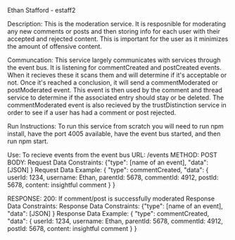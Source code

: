 Ethan Stafford - estaff2 

Description: 
This is the moderation service. It is resposnible for moderating any new comments or posts and then storing info for each user with their accepted and rejected content. This is important for the user as it minimizes the amount of offensive content. 

Communcation: 
This service largely communicates with services through the event bus. It is listening for commentCreated and postCreated events. When it recieves these it scans them and will determine if it's acceptable or not. Once it's reached a conclusion, it will send a commentModerated or postModerated event. This event is then used by the comment and thread service to determine if the associated entry should stay or be deleted. The commentModerated event is also recieved by the trustDistinction service in order to see if a user has had a comment or post rejected. 

Run Instructions: To run this service from scratch you will need to run npm install, have the port 4005 available, have the event bus started, and then run npm start. 


Use: To recieve events from the event bus
URL: /events
METHOD: POST
BODY:
Request Data Constraints:
{"type": [name of an event],
 "data": [JSON]
}
Request Data Example:
{
    "type": commentCreated,
    "data": {
        userId:  1234,
        username: Ethan,
        parentId: 5678,
        commentId: 4912,
        postId: 5678,
        content: insightful comment
    }
}

RESPONSE:
200: If comment/post is successfully moderated Response Data Constraints:
Response Data Constraints:
{"type": [name of an event],
 "data": [JSON]
}
Response Data Example:
{
    "type": commentCreated,
    "data": {
        userId:  1234,
        username: Ethan,
        parentId: 5678,
        commentId: 4912,
        postId: 5678,
        content: insightful comment
    }
}